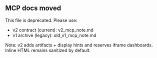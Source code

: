 ## MCP docs moved

This file is deprecated. Please use:

- v2 contract (current): v2_mcp_note.md
- v1 archive (legacy): old_v1_mcp_note.md

Note: v2 adds artifacts + display hints and reserves iframe dashboards. Inline HTML remains sanitized by default.
